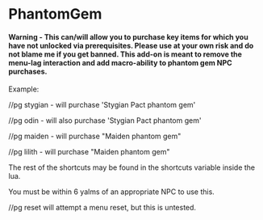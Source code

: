 # PhantomGem

#### Warning - This can/will allow you to purchase key items for which you have not unlocked via prerequisites.  Please use at your own risk and do not blame me if you get banned.  This add-on is meant to remove the menu-lag interaction and add macro-ability to phantom gem NPC purchases.


Example:

//pg stygian - will purchase 'Stygian Pact phantom gem'

//pg odin - will also purchase 'Stygian Pact phantom gem'

//pg maiden - will purchase "Maiden phantom gem"

//pg lilith - will purchase "Maiden phantom gem"

The rest of the shortcuts may be found in the shortcuts variable inside the lua.

You must be within 6 yalms of an appropriate NPC to use this.

//pg reset will attempt a menu reset, but this is untested.